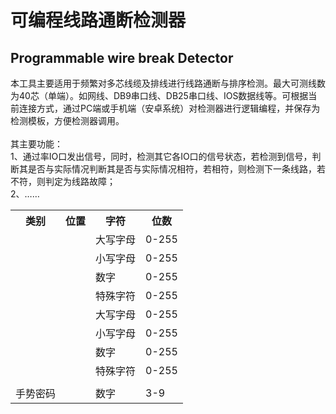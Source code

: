 # 可编程线路通断检测器
## Programmable wire break Detector
本工具主要适用于频繁对多芯线缆及排线进行线路通断与排序检测。最大可测线数为40芯（单端）。如网线、DB9串口线、DB25串口线、IOS数据线等。可根据当前连接方式，通过PC端或手机端（安卓系统）对检测器进行逻辑编程，并保存为检测模板，方便检测器调用。
<br><br>
其主要功能：<br>
1、通过率IO口发出信号，同时，检测其它各IO口的信号状态，若检测到信号，判断其是否与实际情况判断其是否与实际情况相符，若相符，则检测下一条线路，若不符，则判定为线路故障；<br>
2、……

<table bord=1>
  <tr>
	<th>类别</th>
	<th>位置</th>
	<th>字符</th>
	<th>位数</th>
  </tr>
  <tr>
	<td> </td>
	<td> </td>
	<td>大写字母</td>
	<td>0-255</td>
  </tr>
  <tr>
	<td> </td>
	<td> </td>
	<td>小写字母</td>
	<td>0-255</td>
  </tr>
  <tr>
	<td> </td>
	<td> </td>
	<td>数字</td>
	<td>0-255</td>
  </tr>
  <tr>
	<td> </td>
	<td> </td>
	<td>特殊字符</td>
	<td>0-255</td>
  </tr>
  <tr>
	<td> </td>
	<td> </td>
	<td>大写字母</td>
	<td>0-255</td>
  </tr>
  <tr>
	<td> </td>
	<td> </td>
	<td>小写字母</td>
	<td>0-255</td>
  </tr>
  <tr>
	<td> </td>
	<td> </td>
	<td>数字</td>
	<td>0-255</td>
  </tr>
  <tr>
	<td> </td>
	<td> </td>
	<td>特殊字符</td>
	<td>0-255</td>
  </tr>


  <tr>
    <td> </td>
    <td> </td>
    <td> </td>
    <td> </td>
  </tr>
  <tr>
	<td>手势密码</td>
	<td> </td>
	<td>数字</td>
	<td>3-9</td>
  </tr>
</table>

